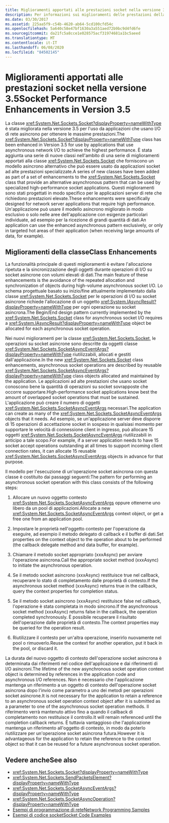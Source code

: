 ```yaml
---
title: Miglioramenti apportati alle prestazioni socket nella versione 3.5
description: Per informazioni sui miglioramenti delle prestazioni della classe System .NET. Sockets. Socket nella versione 3,5, vedere la .NET Framework.
ms.date: 03/30/2017
ms.assetid: 225aa5f9-c54b-4620-ab64-5cd100cfd54c
ms.openlocfilehash: 5a640c58e47bf1630a3a551aed72b9bc9d4fd6fe
ms.sourcegitcommit: da21fc5a8cce1e028575acf31974681a1bc5aeed
ms.translationtype: MT
ms.contentlocale: it-IT
ms.lasthandoff: 06/08/2020
ms.locfileid: "84502145"
---
```

# <a name="socket-performance-enhancements-in-version-35"></a><span data-ttu-id="73daa-103">Miglioramenti apportati alle prestazioni socket nella versione 3.5</span><span class="sxs-lookup"><span data-stu-id="73daa-103">Socket Performance Enhancements in Version 3.5</span></span>
<span data-ttu-id="73daa-104">La classe <xref:System.Net.Sockets.Socket?displayProperty=nameWithType> è stata migliorata nella versione 3.5 per l'uso da applicazioni che usano I/O di rete asincrono per ottenere le massime prestazioni.</span><span class="sxs-lookup"><span data-stu-id="73daa-104">The <xref:System.Net.Sockets.Socket?displayProperty=nameWithType> class has been enhanced in Version 3.5 for use by applications that use asynchronous network I/O to achieve the highest performance.</span></span> <span data-ttu-id="73daa-105">È stata aggiunta una serie di nuove classi nell'ambito di una serie di miglioramenti apportati alla classe <xref:System.Net.Sockets.Socket> che forniscono un modello asincrono alternativo che può essere usato da applicazioni socket ad alte prestazioni specializzate.</span><span class="sxs-lookup"><span data-stu-id="73daa-105">A series of new classes have been added as part of a set of enhancements to the <xref:System.Net.Sockets.Socket> class that provide an alternative asynchronous pattern that can be used by specialized high-performance socket applications.</span></span> <span data-ttu-id="73daa-106">Questi miglioramenti sono stati progettati in modo specifico per le applicazioni server di rete che richiedono prestazioni elevate.</span><span class="sxs-lookup"><span data-stu-id="73daa-106">These enhancements were specifically designed for network server applications that require high performance.</span></span> <span data-ttu-id="73daa-107">Un'applicazione può usare il modello asincrono migliorato in modo esclusivo o solo nelle aree dell'applicazione con esigenze particolari individuate, ad esempio per la ricezione di grandi quantità di dati.</span><span class="sxs-lookup"><span data-stu-id="73daa-107">An application can use the enhanced asynchronous pattern exclusively, or only in targeted hot areas of their application (when receiving large amounts of data, for example).</span></span>  
  
## <a name="class-enhancements"></a><span data-ttu-id="73daa-108">Miglioramenti della classe</span><span class="sxs-lookup"><span data-stu-id="73daa-108">Class Enhancements</span></span>  
 <span data-ttu-id="73daa-109">La funzionalità principale di questi miglioramenti è evitare l'allocazione ripetuta e la sincronizzazione degli oggetti durante operazioni di I/O su socket asincrone con volumi elevati di dati.</span><span class="sxs-lookup"><span data-stu-id="73daa-109">The main feature of these enhancements is the avoidance of the repeated allocation and synchronization of objects during high-volume asynchronous socket I/O.</span></span> <span data-ttu-id="73daa-110">Lo schema progettuale basato su inizio/fine attualmente implementato dalla classe <xref:System.Net.Sockets.Socket> per le operazioni di I/O su socket asincrone richiede l'allocazione di un oggetto <xref:System.IAsyncResult?displayProperty=nameWithType> per ogni operazione su socket asincrona.</span><span class="sxs-lookup"><span data-stu-id="73daa-110">The Begin/End design pattern currently implemented by the <xref:System.Net.Sockets.Socket> class for asynchronous socket I/O requires a <xref:System.IAsyncResult?displayProperty=nameWithType> object be allocated for each asynchronous socket operation.</span></span>  
  
 <span data-ttu-id="73daa-111">Nei nuovi miglioramenti per la classe <xref:System.Net.Sockets.Socket>, le operazioni su socket asincrone sono descritte da oggetti classe <xref:System.Net.Sockets.SocketAsyncEventArgs?displayProperty=nameWithType> riutilizzabili, allocati e gestiti dall'applicazione.</span><span class="sxs-lookup"><span data-stu-id="73daa-111">In the new <xref:System.Net.Sockets.Socket> class enhancements, asynchronous socket operations are described by reusable <xref:System.Net.Sockets.SocketAsyncEventArgs?displayProperty=nameWithType> class objects allocated and maintained by the application.</span></span> <span data-ttu-id="73daa-112">Le applicazioni ad alte prestazioni che usano socket conoscono bene la quantità di operazioni su socket sovrapposte che occorre supportare.</span><span class="sxs-lookup"><span data-stu-id="73daa-112">High-performance socket applications know best the amount of overlapped socket operations that must be sustained.</span></span> <span data-ttu-id="73daa-113">L'applicazione può creare il numero di oggetti <xref:System.Net.Sockets.SocketAsyncEventArgs> necessari.</span><span class="sxs-lookup"><span data-stu-id="73daa-113">The application can create as many of the <xref:System.Net.Sockets.SocketAsyncEventArgs> objects that it needs.</span></span> <span data-ttu-id="73daa-114">Ad esempio, se un'applicazione server deve disporre di 15 operazioni di accettazione socket in sospeso in qualsiasi momento per supportare le velocità di connessione client in ingresso, può allocare 15 oggetti <xref:System.Net.Sockets.SocketAsyncEventArgs> riutilizzabili in anticipo a tale scopo.</span><span class="sxs-lookup"><span data-stu-id="73daa-114">For example, if a server application needs to have 15 socket accept operations outstanding at all times to support incoming client connection rates, it can allocate 15 reusable <xref:System.Net.Sockets.SocketAsyncEventArgs> objects in advance for that purpose.</span></span>  
  
 <span data-ttu-id="73daa-115">Il modello per l'esecuzione di un'operazione socket asincrona con questa classe è costituito dai passaggi seguenti:</span><span class="sxs-lookup"><span data-stu-id="73daa-115">The pattern for performing an asynchronous socket operation with this class consists of the following steps:</span></span>  
  
1. <span data-ttu-id="73daa-116">Allocare un nuovo oggetto contesto <xref:System.Net.Sockets.SocketAsyncEventArgs> oppure ottenerne uno libero da un pool di applicazioni.</span><span class="sxs-lookup"><span data-stu-id="73daa-116">Allocate a new <xref:System.Net.Sockets.SocketAsyncEventArgs> context object, or get a free one from an application pool.</span></span>  
  
2. <span data-ttu-id="73daa-117">Impostare le proprietà nell'oggetto contesto per l'operazione da eseguire, ad esempio il metodo delegato di callback e il buffer di dati.</span><span class="sxs-lookup"><span data-stu-id="73daa-117">Set properties on the context object to the operation about to be performed (the callback delegate method and data buffer, for example).</span></span>  
  
3. <span data-ttu-id="73daa-118">Chiamare il metodo socket appropriato (xxxAsync) per avviare l'operazione asincrona.</span><span class="sxs-lookup"><span data-stu-id="73daa-118">Call the appropriate socket method (xxxAsync) to initiate the asynchronous operation.</span></span>  
  
4. <span data-ttu-id="73daa-119">Se il metodo socket asincrono (xxxAsync) restituisce true nel callback, recuperare lo stato di completamento dalle proprietà di contesto.</span><span class="sxs-lookup"><span data-stu-id="73daa-119">If the asynchronous socket method (xxxAsync) returns true in the callback, query the context properties for completion status.</span></span>  
  
5. <span data-ttu-id="73daa-120">Se il metodo socket asincrono (xxxAsync) restituisce false nel callback, l'operazione è stata completata in modo sincrono.</span><span class="sxs-lookup"><span data-stu-id="73daa-120">If the asynchronous socket method (xxxAsync) returns false in the callback, the operation completed synchronously.</span></span> <span data-ttu-id="73daa-121">È possibile recuperare il risultato dell'operazione dalle proprietà di contesto.</span><span class="sxs-lookup"><span data-stu-id="73daa-121">The context properties may be queried for the operation result.</span></span>  
  
6. <span data-ttu-id="73daa-122">Riutilizzare il contesto per un'altra operazione, inserirlo nuovamente nel pool o rimuoverlo.</span><span class="sxs-lookup"><span data-stu-id="73daa-122">Reuse the context for another operation, put it back in the pool, or discard it.</span></span>  
  
 <span data-ttu-id="73daa-123">La durata del nuovo oggetto di contesto dell'operazione socket asincrona è determinata dai riferimenti nel codice dell'applicazione e dai riferimenti di I/O asincroni.</span><span class="sxs-lookup"><span data-stu-id="73daa-123">The lifetime of the new asynchronous socket operation context object is determined by references in the application code and asynchronous I/O references.</span></span> <span data-ttu-id="73daa-124">Non è necessario che l'applicazione mantenga un riferimento a un oggetto di contesto dell'operazione socket asincrona dopo l'invio come parametro a uno dei metodi per operazioni socket asincrone.</span><span class="sxs-lookup"><span data-stu-id="73daa-124">It is not necessary for the application to retain a reference to an asynchronous socket operation context object after it is submitted as a parameter to one of the asynchronous socket operation methods.</span></span> <span data-ttu-id="73daa-125">Il riferimento verrà mantenuto attivo fino a quando il callback di completamento non restituisce il controllo.</span><span class="sxs-lookup"><span data-stu-id="73daa-125">It will remain referenced until the completion callback returns.</span></span> <span data-ttu-id="73daa-126">È tuttavia vantaggioso che l'applicazione mantenga un riferimento all'oggetto di contesto, in modo da poterlo riutilizzare per un'operazione socket asincrona futura.</span><span class="sxs-lookup"><span data-stu-id="73daa-126">However it is advantageous for the application to retain the reference to the context object so that it can be reused for a future asynchronous socket operation.</span></span>  
  
## <a name="see-also"></a><span data-ttu-id="73daa-127">Vedere anche</span><span class="sxs-lookup"><span data-stu-id="73daa-127">See also</span></span>

- <xref:System.Net.Sockets.Socket?displayProperty=nameWithType>
- <xref:System.Net.Sockets.SendPacketsElement?displayProperty=nameWithType>
- <xref:System.Net.Sockets.SocketAsyncEventArgs?displayProperty=nameWithType>
- <xref:System.Net.Sockets.SocketAsyncOperation?displayProperty=nameWithType>
- [<span data-ttu-id="73daa-128">Esempi di programmazione di rete</span><span class="sxs-lookup"><span data-stu-id="73daa-128">Network Programming Samples</span></span>](network-programming-samples.md)
- [<span data-ttu-id="73daa-129">Esempi di codice socket</span><span class="sxs-lookup"><span data-stu-id="73daa-129">Socket Code Examples</span></span>](socket-code-examples.md)
